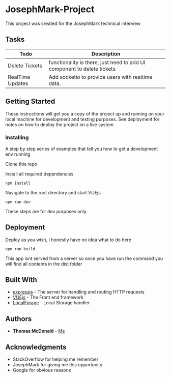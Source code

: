 # JosephMark-Project

This project was created for the JosephMark technical interview

## Tasks

| Todo             | Description                                                             |
|------------------|-------------------------------------------------------------------------|
| Delete Tickets   | functionality is there, just need to add UI component to delete tickets |
| RealTime Updates | Add socketio to provide users with realtime data.                       |

## Getting Started

These instructions will get you a copy of the project up and running on your local machine for development and testing purposes. See deployment for notes on how to deploy the project on a live system.

### Installing

A step by step series of examples that tell you how to get a development env running

Clone this repo

Install all required dependencies
```
npm install
```
Navigate to the root directory and start VUEjs 
```
npm run dev
```
These steps are for dev purposes only.

## Deployment

Deploy as you wish, I honestly have no idea what to do here
```
npm run build
```
This app isnt served from a server so once you have run the command you will find all contents in the dist folder


## Built With

- [expressjs](https://github.com/expressjs/express) - The server for handling and routing HTTP requests
- [VUEjs](https://vuejs.org/) - The Front end framework
- [LocalForage](https://github.com/localForage/localForage) - Local Storage handler



## Authors

* **Thomas McDonald** - [Me](http://thomasmcdonald.id.au)


## Acknowledgments

* StackOverflow for helping me remember
* JosephMark for giving me this opportunity
* Google for obvious reasons

